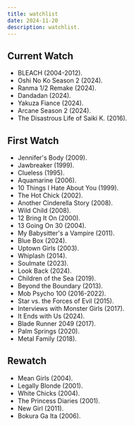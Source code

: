 ```yaml
---
title: watchlist
date: 2024-11-20
description: watchlist.
---
```


## Current Watch

- BLEACH (2004-2012).
- Oshi No Ko Season 2 (2024).
- Ranma 1/2 Remake (2024).
- Dandadan (2024).
- Yakuza Fiance (2024).
- Arcane Season 2 (2024).
- The Disastrous Life of Saiki K. (2016).

## First Watch

- Jennifer's Body (2009).
- Jawbreaker (1999).
- Clueless (1995).
- Aquamarine (2006).
- 10 Things I Hate About You (1999).
- The Hot Chick (2002).
- Another Cinderella Story (2008).
- Wild Child (2008).
- 12 Bring It On (2000).
- 13 Going On 30 (2004).
- My Babysitter's a Vampire (2011).
- Blue Box (2024).
- Uptown Girls (2003).
- Whiplash (2014).
- Soulmate (2023).
- Look Back (2024).
- Children of the Sea (2019).
- Beyond the Boundary (2013).
- Mob Psycho 100 (2016-2022).
- Star vs. the Forces of Evil (2015).
- Interviews with Monster Girls (2017).
- It Ends with Us (2024).
- Blade Runner 2049 (2017).
- Palm Springs (2020).
- Metal Family (2018).

## Rewatch

- Mean Girls (2004).
- Legally Blonde (2001).
- White Chicks (2004).
- The Princess Diaries (2001).
- New Girl (2011).
- Bokura Ga Ita (2006).
